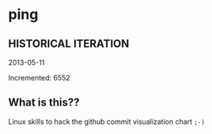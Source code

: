 # ping

## HISTORICAL ITERATION
2013-05-11

Incremented: 6552

## What is this?? 
Linux skills to hack the github commit visualization chart `;-)`
